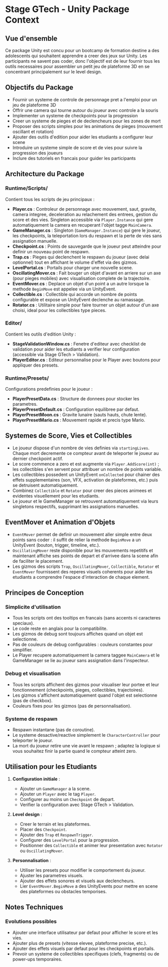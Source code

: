 # Stage GTech - Unity Package Context

## Vue d'ensemble

Ce package Unity est concu pour un bootcamp de formation destine a des adolescents qui souhaitent apprendre a creer des jeux sur Unity. Les participants ne savent pas coder, donc l'objectif est de leur fournir tous les outils necessaires pour assembler un petit jeu de plateforme 3D en se concentrant principalement sur le level design.

## Objectifs du Package

- Fournir un systeme de controle de personnage pret a l'emploi pour un jeu de plateforme 3D
- Offrir une camera qui tourne autour du joueur avec controle a la souris
- Implementer un systeme de checkpoints pour la progression
- Creer un systeme de pieges et de declencheurs pour les zones de mort
- Proposer des scripts simples pour les animations de pieges (mouvement oscillant et rotation)
- Ajouter des outils d'edition pour aider les etudiants a configurer leur scene
- Introduire un systeme simple de score et de vies pour suivre la progression des joueurs
- Inclure des tutoriels en francais pour guider les participants

## Architecture du Package

### Runtime/Scripts/
Contient tous les scripts de jeu principaux :

- **Player.cs** : Controleur de personnage avec mouvement, saut, gravite, camera integree, deceleration au relachement des entrees, gestion du score et des vies. Singleton accessible via `Player.Instance` qui gere automatiquement la camera en recuperant l'objet tagge `MainCamera`.
- **GameManager.cs** : Singleton (`GameManager.Instance`) qui gere le joueur, les checkpoints, la teleportation lors du respawn et la perte de vies sans assignation manuelle.
- **Checkpoint.cs** : Points de sauvegarde que le joueur peut atteindre pour definir un nouveau point de respawn.
- **Trap.cs** : Pieges qui declenchent le respawn du joueur (avec delai optionnel) tout en affichant le volume d'effet via des gizmos.
- **LevelPortal.cs** : Portails pour charger une nouvelle scene.
- **OscillatingMover.cs** : Fait bouger un objet d'avant en arriere sur un axe (pour pieges mobiles) avec visualisation complete de la trajectoire.
- **EventMover.cs** : Deplace un objet d'un point a un autre lorsque la methode `BeginMove` est appelee via un UnityEvent.
- **Collectible.cs** : Collectible qui accorde un nombre de points configurable et expose un UnityEvent declenche au ramassage.
- **Rotator.cs** : Utilitaire simple pour faire tourner un objet autour d'un axe choisi, ideal pour les collectibles type pieces.

### Editor/
Contient les outils d'edition Unity :

- **StageValidationWindow.cs** : Fenetre d'editeur avec checklist de validation pour aider les etudiants a verifier leur configuration (accessible via Stage GTech > Validation).
- **PlayerEditor.cs** : Editeur personnalise pour le Player avec boutons pour appliquer des presets.

### Runtime/Presets/
Configurations predefinies pour le joueur :

- **PlayerPresetData.cs** : Structure de donnees pour stocker les parametres.
- **PlayerPresetDefault.cs** : Configuration equilibree par defaut.
- **PlayerPresetMoon.cs** : Gravite lunaire (sauts hauts, chute lente).
- **PlayerPresetMario.cs** : Mouvement rapide et precis type Mario.

## Systemes de Score, Vies et Collectibles

- Le joueur dispose d'un nombre de vies definies via `startingLives`. Chaque mort decremente ce compteur avant de teleporter le joueur au dernier checkpoint actif.
- Le score commence a zero et est augmente via `Player.AddScore(int)` ; les collectibles s'en servent pour attribuer un nombre de points variable.
- Les collectibles possedent un UnityEvent `onCollected` pour chainer des effets supplementaires (son, VFX, activation de plateformes, etc.) puis se detruisent automatiquement.
- Combinez `Collectible` et `Rotator` pour creer des pieces animees et evidentes visuellement pour les etudiants.
- Le joueur et le GameManager se retrouvent automatiquement via leurs singletons respectifs, supprimant les assignations manuelles.

## EventMover et Animation d'Objets

- `EventMover` permet de definir un mouvement aller simple entre deux points sans coder : il suffit de relier la methode `BeginMove` a un UnityEvent (bouton, trigger, timeline, etc.).
- `OscillatingMover` reste disponible pour les mouvements repetitifs et maintenant affiche ses points de depart et d'arrivee dans la scene afin de faciliter le placement.
- Les gizmos des scripts `Trap`, `OscillatingMover`, `Collectible`, `Rotator` et `EventMover` fournissent des reperes visuels coherents pour aider les etudiants a comprendre l'espace d'interaction de chaque element.

## Principes de Conception

### Simplicite d'utilisation
- Tous les scripts ont des tooltips en francais (sans accents ni caracteres speciaux).
- Le code reste en anglais pour la compatibilite.
- Les gizmos de debug sont toujours affiches quand un objet est selectionne.
- Pas de couleurs de debug configurables : couleurs constantes pour simplifier.
- Le Player recupere automatiquement la camera taggee `MainCamera` et le GameManager se lie au joueur sans assignation dans l'inspecteur.

### Debug et visualisation
- Tous les scripts affichent des gizmos pour visualiser leur portee et leur fonctionnement (checkpoints, pieges, collectibles, trajectoires).
- Les gizmos s'affichent automatiquement quand l'objet est selectionne (pas de checkbox).
- Couleurs fixes pour les gizmos (pas de personnalisation).

### Systeme de respawn
- Respawn instantane (pas de coroutine).
- Le systeme desactive/reactive simplement le `CharacterController` pour teleporter le joueur.
- La mort du joueur retire une vie avant le respawn ; adaptez la logique si vous souhaitez finir la partie quand le compteur atteint zero.

## Utilisation pour les Etudiants

1. **Configuration initiale** :
   - Ajouter un `GameManager` a la scene.
   - Ajouter un `Player` avec le tag `Player`.
   - Configurer au moins un `Checkpoint` de depart.
   - Verifier la configuration avec Stage GTech > Validation.

2. **Level design** :
   - Creer le terrain et les plateformes.
   - Placer des `Checkpoint`.
   - Ajouter des `Trap` et `RespawnTrigger`.
   - Configurer des `LevelPortal` pour la progression.
   - Positionner des `Collectible` et animer leur presentation avec `Rotator` ou `OscillatingMover`.

3. **Personnalisation** :
   - Utiliser les presets pour modifier le comportement du joueur.
   - Ajuster les parametres visuels.
   - Ajouter des effets sonores et visuels aux declencheurs.
   - Lier `EventMover.BeginMove` a des UnityEvents pour mettre en scene des plateformes ou obstacles temporises.

## Notes Techniques

### Evolutions possibles
- Ajouter une interface utilisateur par defaut pour afficher le score et les vies.
- Ajouter plus de presets (vitesse elevee, plateforme precise, etc.).
- Ajouter des effets visuels par defaut pour les checkpoints et portails.
- Prevoir un systeme de collectibles specifiques (clefs, fragments) ou de power-ups temporaires.

